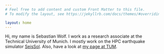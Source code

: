 ```yaml
---
# Feel free to add content and custom Front Matter to this file.
# To modify the layout, see https://jekyllrb.com/docs/themes/#overriding-theme-defaults

layout: home
---
```


Hi, my name is Sebastian Wolf. I work as a research associate at the Technical University of Munich. 
I mostly work on the HPC earthquake simulator [SeisSol](https://github.com/SeisSol/SeisSol).
Also, have a look at [my page at TUM](https://www.cs.cit.tum.de/sccs/personen/sebastian-wolf/).
